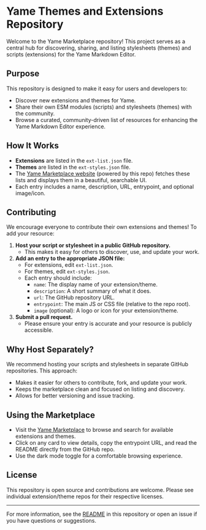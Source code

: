 # Yame Themes and Extensions Repository

Welcome to the Yame Marketplace repository! This project serves as a central hub for discovering, sharing, and listing stylesheets (themes) and scripts (extensions) for the Yame Markdown Editor.

## Purpose
This repository is designed to make it easy for users and developers to:
- Discover new extensions and themes for Yame.
- Share their own ESM modules (scripts) and stylesheets (themes) with the community.
- Browse a curated, community-driven list of resources for enhancing the Yame Markdown Editor experience.

## How It Works
- **Extensions** are listed in the `ext-list.json` file.
- **Themes** are listed in the `ext-styles.json` file.
- The [Yame Marketplace website](index.html) (powered by this repo) fetches these lists and displays them in a beautiful, searchable UI.
- Each entry includes a name, description, URL, entrypoint, and optional image/icon.

## Contributing
We encourage everyone to contribute their own extensions and themes! To add your resource:
1. **Host your script or stylesheet in a public GitHub repository.**
   - This makes it easy for others to discover, use, and update your work.
2. **Add an entry to the appropriate JSON file:**
   - For extensions, edit `ext-list.json`.
   - For themes, edit `ext-styles.json`.
   - Each entry should include:
     - `name`: The display name of your extension/theme.
     - `description`: A short summary of what it does.
     - `url`: The GitHub repository URL.
     - `entrypoint`: The main JS or CSS file (relative to the repo root).
     - `image` (optional): A logo or icon for your extension/theme.
3. **Submit a pull request.**
   - Please ensure your entry is accurate and your resource is publicly accessible.

## Why Host Separately?
We recommend hosting your scripts and stylesheets in separate GitHub repositories. This approach:
- Makes it easier for others to contribute, fork, and update your work.
- Keeps the marketplace clean and focused on listing and discovery.
- Allows for better versioning and issue tracking.

## Using the Marketplace
- Visit the [Yame Marketplace](index.html) to browse and search for available extensions and themes.
- Click on any card to view details, copy the entrypoint URL, and read the README directly from the GitHub repo.
- Use the dark mode toggle for a comfortable browsing experience.

## License
This repository is open source and contributions are welcome. Please see individual extension/theme repos for their respective licenses.

---

For more information, see the [README](README.md) in this repository or open an issue if you have questions or suggestions.